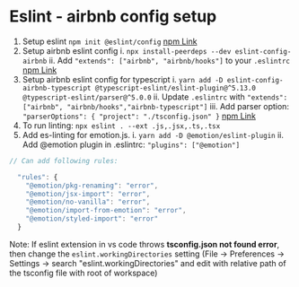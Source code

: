 # Eslint - airbnb config setup

1. Setup eslint
`npm init @eslint/config`
[npm Link](https://www.npmjs.com/package/eslint)
2. Setup airbnb eslint config
i. `npx install-peerdeps --dev eslint-config-airbnb`
ii. Add `"extends": ["airbnb", "airbnb/hooks"]` to your `.eslintrc`
[npm Link](https://www.npmjs.com/package/eslint-config-airbnb)
3. Setup airbnb eslint config for typescript
i. `yarn add -D eslint-config-airbnb-typescript @typescript-eslint/eslint-plugin@^5.13.0 @typescript-eslint/parser@^5.0.0`
ii. Update `.eslintrc` with `"extends": ["airbnb", "airbnb/hooks","airbnb-typescript"]`
iii. Add parser option: `"parserOptions": {
    "project": "./tsconfig.json"
  }`
[npm Link](https://www.npmjs.com/package/eslint-config-airbnb-typescript)
4. To run linting: `npx eslint . --ext .js,.jsx,.ts,.tsx`
5. Add es-linting for emotion.js.
i. `yarn add -D @emotion/eslint-plugin`
ii. Add @emotion plugin in .eslintrc: `"plugins": ["@emotion"]`

```js
// Can add following rules:

  "rules": {
    "@emotion/pkg-renaming": "error",
    "@emotion/jsx-import": "error",
    "@emotion/no-vanilla": "error",
    "@emotion/import-from-emotion": "error",
    "@emotion/styled-import": "error"
  }

```

Note: If eslint extension in vs code throws **tsconfig.json not found error**, then change the `eslint.workingDirectories` setting (File -> Preferences -> Settings -> search "eslint.workingDirectories" and edit with relative path of the tsconfig file with root of workspace)
